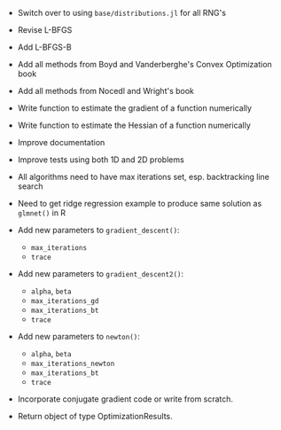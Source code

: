 * Switch over to using `base/distributions.jl` for all RNG's
* Revise L-BFGS
* Add L-BFGS-B
* Add all methods from Boyd and Vanderberghe's Convex Optimization book
* Add all methods from Nocedl and Wright's book
* Write function to estimate the gradient of a function numerically
* Write function to estimate the Hessian of a function numerically
* Improve documentation
* Improve tests using both 1D and 2D problems
* All algorithms need to have max iterations set, esp. backtracking line search
* Need to get ridge regression example to produce same solution as `glmnet()` in R
* Add new parameters to `gradient_descent()`:
  * `max_iterations`
  * `trace`
* Add new parameters to `gradient_descent2()`:
  * `alpha`, `beta`
  * `max_iterations_gd`
  * `max_iterations_bt`
  * `trace`
* Add new parameters to `newton()`:
  * `alpha`, `beta`
  * `max_iterations_newton`
  * `max_iterations_bt`
  * `trace`
* Incorporate conjugate gradient code or write from scratch.

* Return object of type OptimizationResults.
